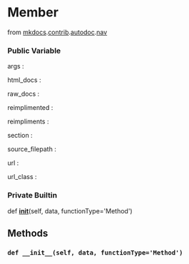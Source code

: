 Member
==========================
from <a href="api/mkdocs">mkdocs</a>.<a href="api/mkdocs/contrib">contrib</a>.<a href="api/mkdocs/contrib/autodoc">autodoc</a>.<a href="api/mkdocs/contrib/autodoc/nav">nav</a>








### Public Variable


args : 



html_docs : 



raw_docs : 



reimplimented : 



reimpliments : 



section : 



source_filepath : 



url : 



url_class : 







### Private Builtin


def [__init__](#def-__init__)(self, data, functionType='Method')







Methods
---------------







### `def __init__(self, data, functionType='Method')`



























